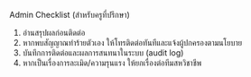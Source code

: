 Admin Checklist (สำหรับครูที่ปรึกษา)
1. อ่านสรุปผลก่อนติดต่อ
2. หากพบสัญญาณทำร้ายตัวเอง ให้โทรติดต่อทันทีและแจ้งผู้ปกครองตามนโยบาย
3. บันทึกการติดต่อและผลการสนทนาในระบบ (audit log)
4. หากเป็นเรื่องการละเมิด/ความรุนแรง ให้ยกเรื่องต่อทีมสหวิชาชีพ
